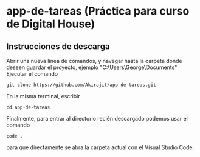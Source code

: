 # app-de-tareas (Práctica para curso de Digital House)

## Instrucciones de descarga

Abrir una nueva linea de comandos, y navegar hasta la carpeta donde deseen guardar el proyecto, ejemplo "C:\Users\George\Documents"
Ejecutar el comando

```
git clone https://github.com/Akirajit/app-de-tareas.git
```

En la misma terminal, escribir

```
cd app-de-tareas
```

Finalmente, para entrar al directorio recién descargado podemos usar el comando

```
code .
```

para que directamente se abra la carpeta actual con el Visual Studio Code.
